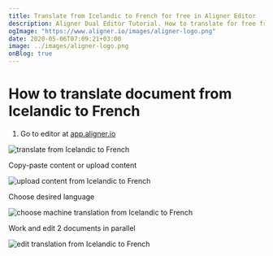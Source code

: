 ```yaml
---
title: Translate from Icelandic to French for free in Aligner Editor
description: Aligner Dual Editor Tutorial. How to translate for free from Icelandic to French. Aligner is multilingual document management platform. 
ogImage: "https://www.aligner.io/images/aligner-logo.png"
date: 2020-05-06T07:09:21+03:00
image: ../images/aligner-logo.png
onBlog: true
---
```


# How to translate document from Icelandic to French

1. Go to editor at [app.aligner.io](https://app.aligner.io "Aligner App web page")

![translate from Icelandic to French](../aligner-blank-editor.png "translate from Icelandic to French")

Copy-paste content or upload content

![upload content from Icelandic to French](../aligner-uploaded-document.png "upload content from Icelandic to French")

Choose desired language

![choose machine translation from Icelandic to French](../aligner-language-dropdown.png "choose machine translation from Icelandic to French")

Work and edit 2 documents in parallel

![edit translation from Icelandic to French](../aligner-double-sitded-editor.png "edit translation from Icelandic to French")

